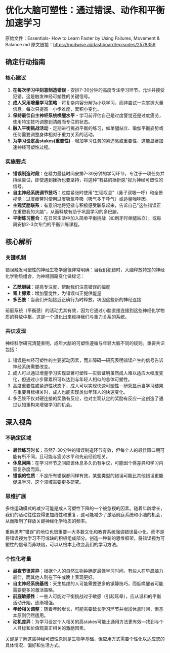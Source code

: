 # 优化大脑可塑性：通过错误、动作和平衡加速学习

原始文件：Essentials- How to Learn Faster by Using Failures, Movement & Balance.md
原文链接：https://podwise.ai/dashboard/episodes/2578359

## 确定行动指南

### 核心建议
1. **在每次学习中刻意制造错误** - 安排7-30分钟的高度专注学习环节，允许并接受犯错，这是触发神经可塑性的关键信号。
2. **成人采用增量学习策略** - 将复杂内容分解为小块学习，而非尝试一次掌握大量信息。每次只提高一小步难度，累积小变化。
3. **保持最佳自主神经系统唤醒水平** - 学习前评估自己是过度警觉还是过度疲劳，使用特定技巧调整到清醒而专注的状态。
4. **融入平衡挑战活动** - 定期进行挑战平衡的练习，如单腿站立、瑜伽平衡姿势或任何需要调整身体相对于重力关系的活动。
5. **为学习设定高stakes(重要性)** - 增加学习任务的紧迫感或重要性，这能显著加速神经可塑性过程。

### 实施要点
- **错误制造时段**：在精力最佳时间安排7-30分钟的学习环节，专注于一项任务并持续尝试，即使遇到挫折也要坚持，将这种"有益的挫折感"视为神经可塑性的信号。
- **自主神经系统调节技巧**：过度紧张时使用"生理叹息"（鼻子双吸一呼）和全景视觉；过度疲劳时使用过度吸氧呼吸（吸气多于呼气）或适量咖啡因。
- **主观奖励联系**：有意识地将犯错与积极感受联系起来，告诉自己"这些错误正在重塑我的大脑"，从而释放有助于巩固学习的多巴胺。
- **平衡练习整合**：在日常生活中加入简单平衡挑战（如刷牙时单腿站立），或每周安排2-3次专门的平衡训练课程。

## 核心解析

### 关键机制
错误触发可塑性的神经生物学途径非常明确：当我们犯错时，大脑释放特定的神经化学物质组合，为神经回路变化做标记：
- **乙酰胆碱**：提高专注度，帮助我们注意错误的幅度
- **肾上腺素**：增加警觉性，为错误纠正提供能量
- **多巴胺**：当我们开始接近正确行为时释放，巩固这些新的神经连接

前庭系统（平衡感）的活动尤其有效，因为它通过小脑直接连接到这些神经化学物质的释放中枢，这是一个进化出来维持我们与重力关系的系统。

### 共识发现
神经科学研究清楚表明，成年大脑的可塑性遵循与年轻大脑不同的规则。重要共识包括：

1. 错误是神经可塑性的主要驱动因素，而非障碍—研究表明错误产生的信号告诉神经系统需要改变。
2. 成人可以通过增量学习实现显著可塑性—实验证明虽然成人难以适应大幅度变化，但通过小步骤累积可以达到与年轻人相似的总体可塑性。
3. 高度重要性或紧迫性状态下，成人可以实现快速可塑性—研究显示当学习结果与重要目标相关时，成人也能实现类似年轻人的快速变化。
4. 多巴胺不仅对硬连接的奖励有反应，也对主观认定的奖励有反应—这创造了通过认知重构来增强学习的机会。

## 深入视角

### 不确定区域
- **最佳练习时长**：虽然7-30分钟的错误制造环节有效，但每个人的最佳窗口期可能有所不同，且可能与疲劳水平和先前经验相关。
- **休息间隔**：在学习环节之间应该休息多久仍有争议，可能因个体差异和学习内容复杂度而异。
- **错误的性质**：不是所有错误都同样有效，某些类型的错误可能比其他错误更能促进学习，这个领域需要更多研究。

### 思维扩展
多维运动模式的减少可能是成人可塑性下降的一个被忽视的因素。随着年龄增长，我们的活动往往变得更加线性和重复，这可能减少了激活前庭系统和小脑的机会，从而限制了释放关键神经化学物质的频率。

重新思考"错误"的地位也很重要—大多数文化和教育系统强调错误最小化，而不是将错误视为学习不可或缺的积极组成部分。创造一种新的思维框架，将错误视为可塑性的信号而非缺陷，可以从根本上改变我们的学习方法。

### 个性化考量
- **昼夜节律差异**：根据个人的自然生物钟确定最佳学习时间，有些人在早晨脑力最佳，而其他人则在下午或晚上表现更好。
- **自主神经系统基线**：天生焦虑的人可能需要更多的镇静技巧，而低唤醒者可能需要更多的激活策略。
- **前庭敏感性**：一些人可能对平衡挑战过于敏感（引起眩晕），应从温和的平衡活动开始，逐渐增强。
- **年龄相关调整**：随着年龄增长，可能需要延长学习环节并增加休息时间，但基本原则仍然适用。
- **动机差异**：为学习设定个人相关的高stakes可能比通用方法更有效—找到与个人目标和价值观真正相关的激励因素。

关键是了解这些神经可塑性原则是生物学基础，但应用方式需要个性化以适应您的具体情况、偏好和生活方式。
